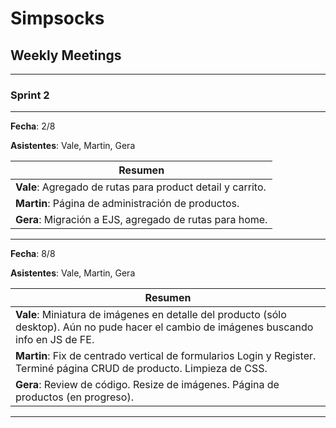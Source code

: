 # Simpsocks

## Weekly Meetings

---
### Sprint 2
---

__Fecha__: 2/8

__Asistentes__: Vale, Martin, Gera

| Resumen |
| -------- |
| __Vale__: Agregado de rutas para product detail y carrito. |
| __Martin__: Página de administración de productos. |
| __Gera__: Migración a EJS, agregado de rutas para home. |

---

__Fecha__: 8/8

__Asistentes__: Vale, Martin, Gera

| Resumen |
| -------- |
| __Vale__: Miniatura de imágenes en detalle del producto (sólo desktop). Aún no pude hacer el cambio de imágenes buscando info en JS de FE. |
| __Martin__: Fix de centrado vertical de formularios Login y Register. Terminé página CRUD de producto. Limpieza de CSS. |
| __Gera__: Review de código. Resize de imágenes. Página de productos (en progreso). |

---